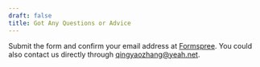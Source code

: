 ```yaml
---
draft: false
title: Got Any Questions or Advice
---
```


Submit the form and confirm your email address at [Formspree](https://formspree.io/). You could also contact us directly through qingyaozhang@yeah.net.